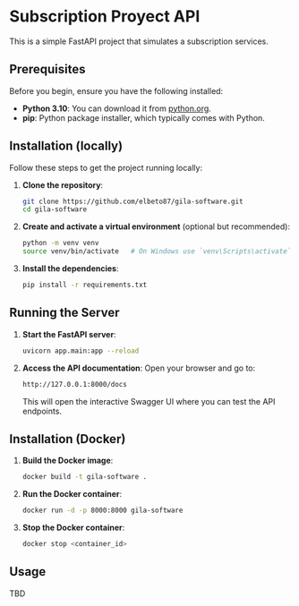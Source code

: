 # Subscription Proyect API

This is a simple FastAPI project that simulates a subscription services.

## Prerequisites

Before you begin, ensure you have the following installed:

- **Python 3.10**: You can download it from [python.org](https://www.python.org/).
- **pip**: Python package installer, which typically comes with Python.

## Installation (locally)

Follow these steps to get the project running locally:

1. **Clone the repository**:
    ```bash
    git clone https://github.com/elbeto87/gila-software.git
    cd gila-software
    ```
   
2. **Create and activate a virtual environment** (optional but recommended):
    ```bash
    python -m venv venv
    source venv/bin/activate   # On Windows use `venv\Scripts\activate`
    ```

3. **Install the dependencies**:
    ```bash
    pip install -r requirements.txt
    ```
   
## Running the Server

1. **Start the FastAPI server**:
    ```bash
    uvicorn app.main:app --reload
    ```
   
2. **Access the API documentation**:
    Open your browser and go to:
    ```bash
    http://127.0.0.1:8000/docs
    ```
    This will open the interactive Swagger UI where you can test the API endpoints.

## Installation (Docker)

1. **Build the Docker image**:
    ```bash
    docker build -t gila-software .
    ```
   
2. **Run the Docker container**:
    ```bash
    docker run -d -p 8000:8000 gila-software
    ```
   
3. **Stop the Docker container**:
    ```bash
    docker stop <container_id>
    ```
   
## Usage

TBD